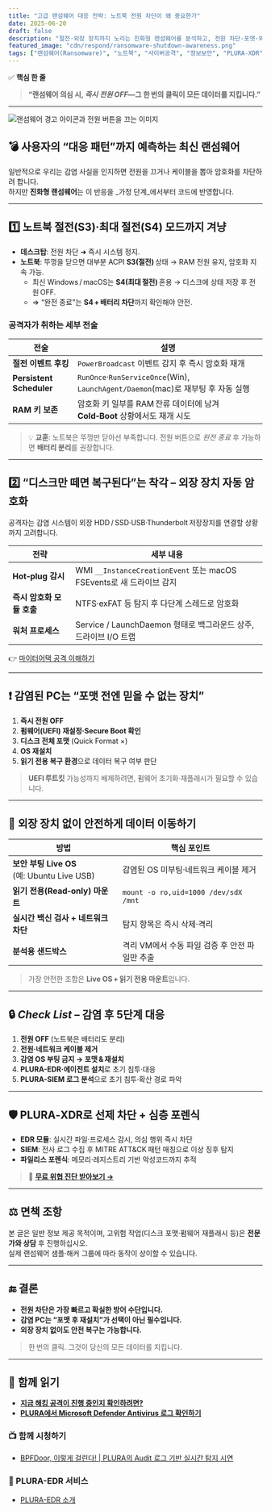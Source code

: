 ```yaml
---
title: "고급 랜섬웨어 대응 전략: 노트북 전원 차단이 왜 중요한가"
date: 2025-06-20
draft: false
description: "절전·외장 장치까지 노리는 진화형 랜섬웨어를 분석하고, 전원 차단·포맷·외장 장치 없이 데이터 복구 등 실전 대응법을 제시합니다." # 118 자
featured_image: "cdn/respond/ransomware-shutdown-awareness.png"
tags: ["랜섬웨어(Ransomware)", "노트북", "사이버공격", "정보보안", "PLURA-XDR", "EDR", "파일리스", "보안 상식", "복구"]
---
```


✅ **핵심 한 줄**  
> **“랜섬웨어 의심 시, _즉시 전원 OFF_—그 한 번의 클릭이 모든 데이터를 지킵니다.”**

---

![랜섬웨어 경고 아이콘과 전원 버튼을 끄는 이미지](https://blog.plura.io/cdn/respond/ransomware-shutdown-awareness.png)

<!--more-->

## 💣 사용자의 “대응 패턴”까지 예측하는 최신 랜섬웨어

일반적으로 우리는 감염 사실을 인지하면 전원을 끄거나 케이블을 뽑아 암호화를 차단하려 합니다.  
하지만 **진화형 랜섬웨어**는 이 반응을 _가정 단계_에서부터 코드에 반영합니다.

---

## 1️⃣ 노트북 절전(S3)·최대 절전(S4) 모드까지 겨냥

- **데스크탑**: 전원 차단 ➜ 즉시 시스템 정지.  
- **노트북**: 뚜껑을 닫으면 대부분 ACPI **S3(절전)** 상태 → RAM 전원 유지, 암호화 지속 가능.  
  - 최신 Windows / macOS는 **S4(최대 절전)** 혼용 → 디스크에 상태 저장 후 전원 OFF.  
  - ⇒ “완전 종료”는 **S4 + 배터리 차단**까지 확인해야 안전.

### 공격자가 취하는 세부 전술

| 전술 | 설명 |
|------|------|
| **절전 이벤트 후킹** | `PowerBroadcast` 이벤트 감지 후 즉시 암호화 재개 |
| **Persistent Scheduler** | `RunOnce`·`RunServiceOnce`(Win), `LaunchAgent/Daemon`(mac)로 재부팅 후 자동 실행 |
| **RAM 키 보존** | 암호화 키 일부를 RAM 잔류 데이터에 남겨 **Cold‑Boot** 상황에서도 재개 시도 |

> 💡 **교훈**: 노트북은 뚜껑만 닫아선 부족합니다. 전원 버튼으로 _완전 종료_ 후 가능하면 **배터리 분리**를 권장합니다.

---

## 2️⃣ “디스크만 떼면 복구된다”는 착각 – 외장 장치 자동 암호화

공격자는 감염 시스템이 외장 HDD / SSD·USB·Thunderbolt 저장장치를 연결할 상황까지 고려합니다.

| 전략 | 세부 내용 |
|------|-----------|
| **Hot‑plug 감시** | WMI `__InstanceCreationEvent` 또는 macOS FSEvents로 새 드라이브 감지 |
| **즉시 암호화 모듈 호출** | NTFS·exFAT 등 탐지 후 다단계 스레드로 암호화 |
| **워처 프로세스** | Service / LaunchDaemon 형태로 백그라운드 상주, 드라이브 I/O 트랩 |

👉 [마이터어택 공격 이해하기](https://blog.plura.io/ko/tech/attck-T1003-os-credential-dumping/)

---

## ❗ 감염된 PC는 “포맷 전엔 믿을 수 없는 장치”

1. **즉시 전원 OFF**  
2. **펌웨어(UEFI) 재설정·Secure Boot 확인**  
3. **디스크 전체 포맷** (Quick Format ×)  
4. **OS 재설치**  
5. **읽기 전용 복구 환경**으로 데이터 복구 여부 판단

> **UEFI 루트킷** 가능성까지 배제하려면, 펌웨어 초기화·재플래시가 필요할 수 있습니다.

---

## 💾 외장 장치 없이 안전하게 데이터 이동하기

| 방법 | 핵심 포인트 |
|------|-------------|
| **보안 부팅 Live OS**<br>(예: Ubuntu Live USB) | 감염된 OS 미부팅·네트워크 케이블 제거 |
| **읽기 전용(Read‑only) 마운트** | `mount -o ro,uid=1000 /dev/sdX /mnt` |
| **실시간 백신 검사 + 네트워크 차단** | 탐지 항목은 즉시 삭제·격리 |
| **분석용 샌드박스** | 격리 VM에서 수동 파일 검증 후 안전 파일만 추출 |

> 가장 안전한 조합은 **Live OS + 읽기 전용 마운트**입니다.

---

## 🔒 _Check List_ – 감염 후 5단계 대응

1. **전원 OFF** (노트북은 배터리도 분리)  
2. **전원·네트워크 케이블 제거**  
3. **감염 OS 부팅 금지 → 포맷 & 재설치**  
4. **PLURA-EDR·에이전트 설치**로 초기 침투·대응  
5. **PLURA-SIEM 로그 분석**으로 초기 침투·확산 경로 파악

---

## 🛡 PLURA‑XDR로 선제 차단 + 심층 포렌식  

- **EDR 모듈**: 실시간 파일·프로세스 감시, 의심 행위 즉시 차단  
- **SIEM**: 전사 로그 수집 후 MITRE ATT&CK 패턴 매칭으로 이상 징후 탐지  
- **파일리스 포렌식**: 메모리·레지스트리 기반 악성코드까지 추적

> 🔗 **[무료 위협 진단 받아보기 →](https://plura.io/signup)**

---

## ⚖ 면책 조항

본 글은 일반 정보 제공 목적이며, 고위험 작업(디스크 포맷·펌웨어 재플래시 등)은 **전문가와 상담** 후 진행하십시오.  
실제 랜섬웨어 샘플·해커 그룹에 따라 동작이 상이할 수 있습니다.

---

## 🔚 결론

- **전원 차단은 가장 빠르고 확실한 방어 수단입니다.**  
- **감염 PC는 “포맷 후 재설치”가 선택이 아닌 필수입니다.**  
- **외장 장치 없이도 안전 복구는 가능합니다.**

> 한 번의 클릭. 그것이 당신의 모든 데이터를 지킵니다.

---

## 📖 함께 읽기
- [**지금 해킹 공격이 진행 중인지 확인하려면?**](https://blog.plura.io/ko/column/why-plura-xdr-merit/)
- [**PLURA에서 Microsoft Defender Antivirus 로그 확인하기**](https://blog.plura.io/ko/respond/plura-microsoft-defender-logs/)

### 📺 함께 시청하기
- [BPFDoor, 이렇게 걸린다! | PLURA의 Audit 로그 기반 실시간 탐지 시연](https://youtu.be/Rkz7vNAM0ZY)

### 🌟 PLURA-EDR 서비스
- [PLURA-EDR 소개](https://www.plura.io/platform/edr)


